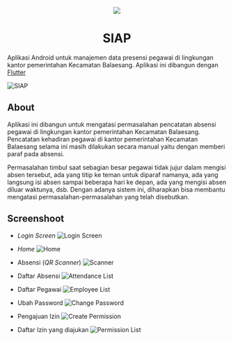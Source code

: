 <p align="center">
    <img src="https://i.ibb.co/ZLxbgkS/logo-siap.png"/>
</p>

<h1 align="center">SIAP</h1>

Aplikasi Android untuk manajemen data presensi pegawai di lingkungan kantor pemerintahan Kecamatan Balaesang. Aplikasi ini dibangun dengan [Flutter](https://flutter.dev)

![SIAP](https://i.ibb.co/5c35JYp/banner.png)

## About

Aplikasi ini dibangun untuk mengatasi permasalahan pencatatan absensi pegawai di lingkungan kantor pemerintahan Kecamatan Balaesang. Pencatatan kehadiran pegawai di kantor pemerintahan Kecamatan Balaesang selama ini masih dilakukan secara manual yaitu dengan memberi paraf pada absensi.

Permasalahan timbul saat sebagian besar pegawai tidak jujur dalam mengisi absen tersebut, ada yang titip ke teman untuk diparaf namanya, ada yang langsung isi absen sampai beberapa hari ke depan, ada yang mengisi absen diluar waktunya, dsb. Dengan adanya sistem ini, diharapkan bisa membantu mengatasi permasalahan-permasalahan yang telah disebutkan.

## Screenshoot

- *Login Screen*
  ![Login Screen](https://i.ibb.co/fxCP1FX/login.png)

- *Home*
![Home](https://i.ibb.co/WcPfmKm/home.png)

- Absensi (*QR Scanner*)
  ![Scanner](https://i.ibb.co/5kXRkRM/presensi.png)

- Daftar Absensi
  ![Attendance List](https://i.ibb.co/fCPk4Pn/absent-list.png)

- Daftar Pegawai
  ![Employee List](https://i.ibb.co/0939TPX/employee-list.png)

- Ubah Password
  ![Change Password](https://i.ibb.co/FKk6Vzv/change-pass.png)

- Pengajuan Izin
![Create Permission](https://i.ibb.co/GM2rQjH/create-permission.png)

- Daftar Izin yang diajukan
  ![Permission List](https://i.ibb.co/FmgzWKF/permission-list.png)